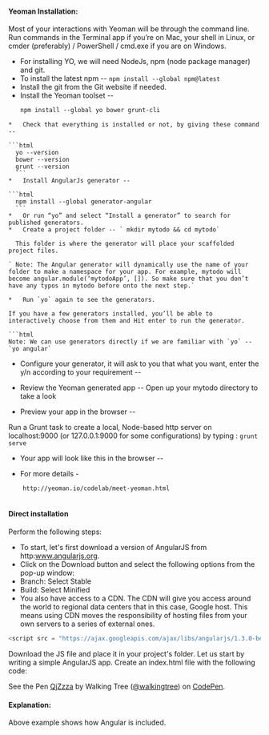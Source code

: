 #### Yeoman Installation:

Most of your interactions with Yeoman will be through the command line. Run commands in the Terminal app if you’re on Mac, your shell in Linux, or cmder (preferably) / PowerShell / cmd.exe if you are on Windows.

* For installing YO, we will need NodeJs, npm (node package manager) and git.
*	To install the latest npm --
	`npm install --global npm@latest`
*	Install the git from the Git website if needed.
*	Install the Yeoman toolset --
	```html	
    npm install --global yo bower grunt-cli
  ```
*	Check that everything is installed or not, by giving these command --

```html	
    yo --version
    bower --version
    grunt --version
    ```
*	Install AngularJs generator --

  ```html	
	npm install --global generator-angular
	```
*	Or run “yo” and select “Install a generator” to search for published generators.
*	Create a project folder -- ` mkdir mytodo && cd mytodo`
	
	This folder is where the generator will place your scaffolded project files.

` Note: The Angular generator will dynamically use the name of your folder to make a namespace for your app. For example, mytodo will become angular.module(‘mytodoApp’, []). So make sure that you don’t have any typos in mytodo before onto the next step.`

*	Run `yo` again to see the generators.

If you have a few generators installed, you’ll be able to interactively choose from them and Hit enter to run the generator.

```html	
Note: We can use generators directly if we are familiar with `yo` -- `yo angular`

```
*	Configure your generator, it will ask to you that what you want, enter the y/n according to your requirement -- 
	
*	Review the Yeoman generated app --
  Open up your mytodo directory to take a look
 
*	 Preview your app in the browser --

 Run a Grunt task to create a local, Node-based http server on localhost:9000 (or  127.0.0.1:9000 for some configurations) by typing : `grunt serve`
 
*	 Your app will look like this in the browser --
	 
* For more details - 
```html	
	http://yeoman.io/codelab/meet-yeoman.html
	
```

#### Direct installation
Perform the following steps:
* To start, let's first download a version of AngularJS from http:www.angularjs.org.
* Click on the Download button and select the following options from the pop-up window:
* Branch: Select Stable
* Build: Select Minified
* You also have access to a CDN. The CDN will give you access around the world to regional data centers that in this case, Google host. This means using CDN moves the responsibility of hosting files from your own servers to a series of external ones.

```javascript
<script src = "https://ajax.googleapis.com/ajax/libs/angularjs/1.3.0-beta.17/angular.min.js"></script>
```
Download the JS file and place it in your project's folder.
Let us start by writing a simple AngularJS app. Create an index.html file with the following code:

<p data-height="268" data-theme-id="0" data-slug-hash="QjZzza" data-default-tab="result" data-user="walkingtree" class='codepen'>See the Pen <a href='http://codepen.io/walkingtree/pen/QjZzza/'>QjZzza</a> by Walking Tree (<a href='http://codepen.io/walkingtree'>@walkingtree</a>) on <a href='http://codepen.io'>CodePen</a>.</p>
<script async src="//assets.codepen.io/assets/embed/ei.js"></script>

#### Explanation:
Above example shows how Angular is included.
